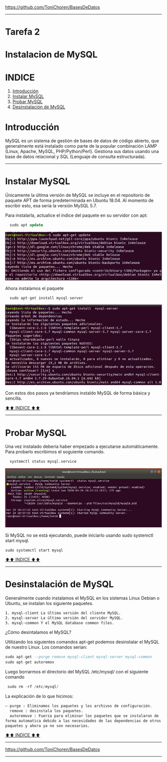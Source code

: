https://github.com/ToniChoren/BasesDeDatos
___
# Tarefa 2
<!-- https://github.com/ToniChoren/BasesDeDatos/blob/master/InstalacionMySQL/readme.md  -->
# Instalacion de MySQL

# INDICE

1. [Introducción](#1)
2. [Instalar MySQL](#2)
3. [Probar MySQL](#3)
4. [Desinstalación de MySQL](#4)



# Introducción <a name="1"></a>

MySQL es un sistema de gestión de bases de datos de código abierto, que generalmente está instalado como parte de la popular combinación LAMP (Linux, Apache, MySQL, PHP/Python/Perl). Gestiona sus datos usando una base de datos relacional y SQL (Lenguaje de consulta estructurada).



---

# Instalar MySQL <a name="2"></a>

Únicamente la última versión de MySQL se incluye en el repositorio de paquete APT de forma predeterminada en Ubuntu 18.04. Al momento de escribir esto, esa sería la versión MySQL 5.7.

Para instalarla, actualice el índice del paquete en su servidor con apt:

~~~SQL
  sudo apt update
~~~
![Alt text](https://github.com/ToniChoren/BasesDeDatos/blob/master/InstalacionMySQL/capturas/capturas%20ubuntu/captura1.png)

Ahora instalamos el paquete

~~~SQL
  sudo apt-get install mysql-server
~~~

![Alt text](https://github.com/ToniChoren/BasesDeDatos/blob/master/InstalacionMySQL/capturas/capturas%20ubuntu/captura2.png)


Con estos dos pasos ya  tendríamos instaldo  MySQL de forma básica y sencilla.

[⬆⬆ INDICE ⬆⬆](#INDICE)

---

# Probar MySQL <a name="3"></a>

Una vez instalado debería haber empezado a ejecutarse automáticamente.
Para probarlo escribimos el soguiente comando.

~~~SQL
  systemctl status mysql.service
~~~
![Alt text](https://github.com/ToniChoren/BasesDeDatos/blob/master/InstalacionMySQL/capturas/capturas%20ubuntu/comprobacionServices.PNG)

  Si MySQL no se está ejecutando, puede iniciarlo usando sudo systemctl start mysql.
  
    sudo systemctl start mysql
 
 [⬆⬆ INDICE ⬆⬆](#INDICE)
 
---    

# Desinstalación de MySQL <a name="4"></a>

Generalmente cuando instalamos el MySQL en los sistemas Linux Debian o Ubuntu, se instalan los siguiente paquetes.

    1. mysql-client La última versión del cliente MySQL.
    2. mysql-server La última versión del servidor MySQL.
    3. mysql-common Y el MySQL database common files.

¿Cómo desintalamos el MySQL?

Utilizando los siguientes comandos apt-get podemos desinstalar el MySQL de nuestro Linux. Los comandos serian:

~~~SQL
sudo apt-get --purge remove mysql-client mysql-server mysql-common
sudo apt-get autoremov
~~~

Luego borrarmos el directorio del MySQL /etc/mysql/ con el siguiente comando

~~~SQL
 sudo rm -rf /etc/mysql/
~~~

La explicación de lo que hicimos:

    — purge : Eliminamos los paquetes y los archivos de configuración.
      remove : desinstala los paquetes.
      autoremove : Fuerza para eliminar los paquetes que se instalaron de forma automatica debido a las necesidades de las dependencias de otros paquetes y ahora ya no son necesarios.

[⬆⬆ INDICE ⬆⬆](#INDICE)

---

https://github.com/ToniChoren/BasesDeDatos
___
